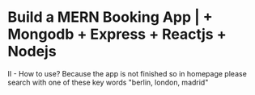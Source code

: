 # Build a MERN Booking App | + Mongodb + Express + Reactjs + Nodejs

II - How to use?
Because the app is not finished so in homepage please search with one of these key words "berlin, london, madrid"
